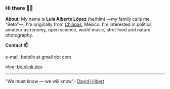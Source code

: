 ### Hi there 👨‍💻

**About**: My name is **Luis Alberto López** (he/him) —my family calls me "Beto"—. I'm originally from [Chiapas](https://en.wikipedia.org/wiki/Chiapas), México. I'm interested in politics, amateur astronomy, open science, world music, stret food and nature photography.

**Contact 📫**

e-mail: betolin at gmail dot com

blog: [betolink.dev](https://betolink.dev)

---

"We must know — we will know"- [David Hilbert](https://en.wikiquote.org/wiki/David_Hilbert)

